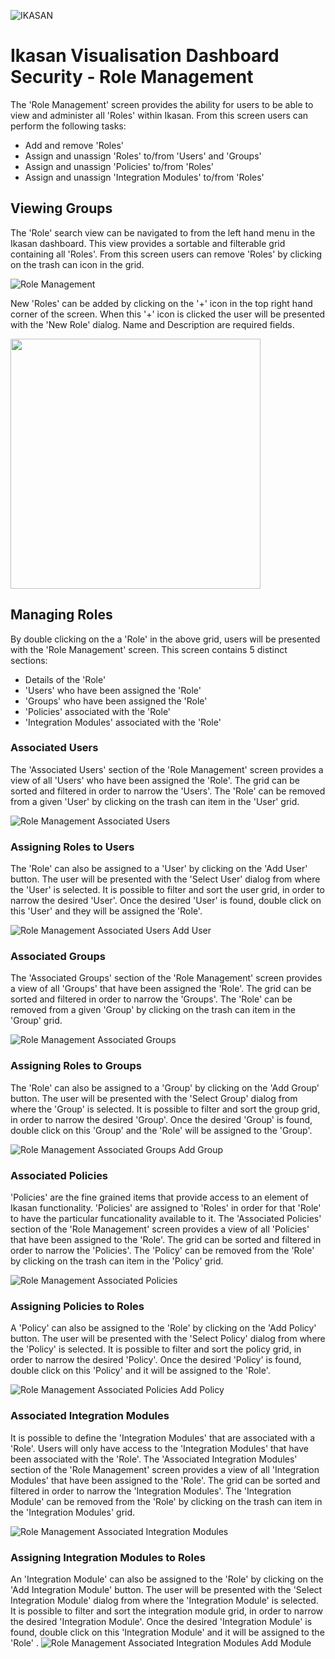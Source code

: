 ![IKASAN](../../developer/docs/quickstart-images/Ikasan-title-transparent.png)

# Ikasan Visualisation Dashboard Security - Role Management
The 'Role Management' screen provides the ability for users to be able to view and administer all 'Roles' within Ikasan. From this screen users can perform the following tasks:
- Add and remove 'Roles'
- Assign and unassign 'Roles' to/from 'Users' and 'Groups'
- Assign and unassign 'Policies' to/from 'Roles'
- Assign and unassign 'Integration Modules' to/from 'Roles'

## Viewing Groups
The 'Role' search view can be navigated to from the left hand menu in the Ikasan dashboard. This view provides a sortable and filterable grid containing all 'Roles'. From this screen users can remove 'Roles' by clicking on the trash can icon in the grid. 

![Role Management](../../developer/docs/quickstart-images/role-management-screen.png)

New 'Roles' can be added by clicking on the '+' icon in the top right hand corner of the screen. When this '+' icon is clicked the user will be presented with the 'New Role' dialog. Name and Description are required fields.

<img src="../../developer/docs/quickstart-images/new-role.png" width="400" />

## Managing Roles
By double clicking on the a 'Role' in the above grid, users will be presented with the 'Role Management' screen. This screen contains 5 distinct sections:

- Details of the 'Role'
- 'Users' who have been assigned the 'Role'
- 'Groups' who have been assigned the 'Role'
- 'Policies' associated with the 'Role'
- 'Integration Modules' associated with the 'Role'

### Associated Users
The 'Associated Users' section of the 'Role Management' screen provides a view of all 'Users' who have been assigned the 'Role'. The grid can be sorted and filtered in order to narrow the 'Users'. The 'Role' can be removed from a given 'User' by clicking on the trash can item in the 'User' grid. 

![Role Management Associated Users](../../developer/docs/quickstart-images/role-management-associated-users.png)

### Assigning Roles to Users
The 'Role' can also be assigned to a 'User' by clicking on the 'Add User' button. The user will be presented with the 'Select User' dialog from where the 'User' is selected. It is possible to filter and sort the user grid, in order to narrow the desired 'User'. Once the desired 'User' is found, double click on this 'User' and they will be assigned the 'Role'.

![Role Management Associated Users Add User](../../developer/docs/quickstart-images/role-management-add-user-to-role.png)

### Associated Groups
The 'Associated Groups' section of the 'Role Management' screen provides a view of all 'Groups' that have been assigned the 'Role'. The grid can be sorted and filtered in order to narrow the 'Groups'. The 'Role' can be removed from a given 'Group' by clicking on the trash can item in the 'Group' grid. 

![Role Management Associated Groups](../../developer/docs/quickstart-images/role-management-associated-groups.png)

### Assigning Roles to Groups
The 'Role' can also be assigned to a 'Group' by clicking on the 'Add Group' button. The user will be presented with the 'Select Group' dialog from where the 'Group'  is selected. It is possible to filter and sort the group grid, in order to narrow the desired 'Group'. Once the desired 'Group' is found, double click on this 'Group' and the 'Role' will be assigned to the 'Group'.

![Role Management Associated Groups Add Group](../../developer/docs/quickstart-images/role-management-add-group-to-role.png)

### Associated Policies
'Policies' are the fine grained items that provide access to an element of Ikasan functionality. 'Policies' are assigned to 'Roles' in order for that 'Role' to have the particular funcationality available to it. The 'Associated Policies' section of the 'Role Management' screen provides a view of all 'Policies' that have been assigned to the 'Role'. The grid can be sorted and filtered in order to narrow the 'Policies'. The 'Policy' can be removed from the 'Role' by clicking on the trash can item in the 'Policy' grid. 

![Role Management Associated Policies](../../developer/docs/quickstart-images/role-management-associated-policies.png)

### Assigning Policies to Roles
A 'Policy' can also be assigned to the 'Role' by clicking on the 'Add Policy' button. The user will be presented with the 'Select Policy' dialog from where the 'Policy' is selected. It is possible to filter and sort the policy grid, in order to narrow the desired 'Policy'. Once the desired 'Policy' is found, double click on this 'Policy' and it will be assigned to the 'Role'.

![Role Management Associated Policies Add Policy](../../developer/docs/quickstart-images/role-management-add-policy-to-role.png)

### Associated Integration Modules
It is possible to define the 'Integration Modules' that are associated with a 'Role'. Users will only have access to the 'Integration Modules' that have been associated with the 'Role'. The 'Associated Integration Modules' section of the 'Role Management' screen provides a view of all 'Integration Modules' that have been assigned to the 'Role'. The grid can be sorted and filtered in order to narrow the 'Integration Modules'. The 'Integration Module' can be removed from the 'Role' by clicking on the trash can item in the 'Integration Modules' grid.

![Role Management Associated Integration Modules](../../developer/docs/quickstart-images/role-management-associated-ims.png)

### Assigning Integration Modules to Roles
An 'Integration Module' can also be assigned to the 'Role' by clicking on the 'Add Integration Module' button. The user will be presented with the 'Select Integration Module' dialog from where the 'Integration Module' is selected. It is possible to filter and sort the integration module grid, in order to narrow the desired 'Integration Module'. Once the desired 'Integration Module' is found, double click on this 'Integration Module' and it will be assigned to the 'Role'
.
![Role Management Associated Integration Modules Add Module](../../developer/docs/quickstart-images/role-management-add-im-to-role.png)
